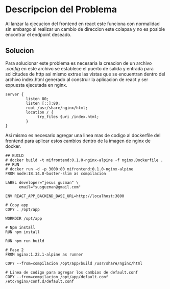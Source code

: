 # Descripcion del Problema
Al lanzar la ejecucion del frontend en react este funciona con normalidad sin embargo al realizar un cambio de direccion este colapsa y no es posible encontrar el endpoint deseado.

## Solucion
Para solucionar este problema es necesaria la creacion de un archivo *.config* en este archivo se establece el puerto de salida y entrada para solicitudes de http asi mismo extrae las vistas que se encuentran dentro del archivo index.html generado al construir la aplicacion de react y ser expuesta ejecutada en nginx.

```
server {
         listen 80;
         listen [::]:80;
         root /usr/share/nginx/html;
         location / {
              try_files $uri /index.html;
         }
}
```

Asi mismo es necesario agregar una linea mas de codigo al dockerfile del frontend para aplicar estos cambios dentro de la imagen de nginx de docker.

```
## BUILD
# docker build -t mifrontend:0.1.0-nginx-alpine -f nginx.Dockerfile .
## RUN
# docker run -d -p 3000:80 mifrontend:0.1.0-nginx-alpine
FROM node:18.14.0-buster-slim as compilacion

LABEL developer="jesus guzman" \
      email="susguzman@gmail.com"

ENV REACT_APP_BACKEND_BASE_URL=http://localhost:3800

# Copy app
COPY . /opt/app

WORKDIR /opt/app

# Npm install
RUN npm install

RUN npm run build

# Fase 2
FROM nginx:1.22.1-alpine as runner

COPY --from=compilacion /opt/app/build /usr/share/nginx/html

# Linea de codigo para agregar los cambios de default.conf
COPY --from=compilacion /opt/app/default.conf /etc/nginx/conf.d/default.conf
```